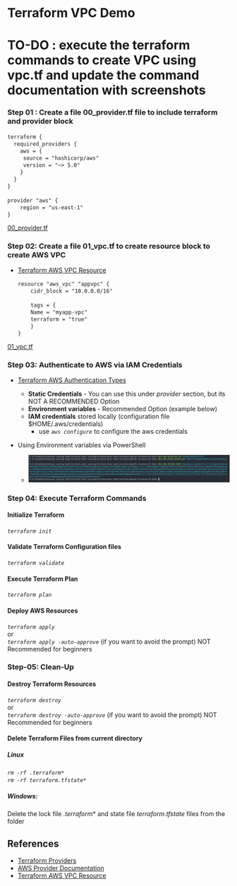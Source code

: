 # Terraform VPC Demo
# TO-DO : execute the terraform commands to create VPC using vpc.tf and update the command documentation with screenshots

### Step 01 : Create a file 00_provider.tf file to include terraform and provider block

```hcl
terraform {
  required_providers {
    aws = {
     source = "hashicorp/aws"
     version = "~> 5.0"
    }
  }
}

provider "aws" {
    region = "us-east-1"  
}
```
[00_provider.tf](00_provider.tf)

### Step 02: Create a file 01_vpc.tf to create resource block to create AWS VPC

- [Terraform AWS VPC Resource](https://registry.terraform.io/providers/hashicorp/aws/latest/docs/resources/vpc)

    ```hcl
    resource "aws_vpc" "appvpc" {
        cidr_block = "10.0.0.0/16"

        tags = {
        Name = "myapp-vpc"
        terraform = "true"
        }
    }
    ```

[01_vpc.tf](01_vpc.tf)

### Step 03: Authenticate to AWS via IAM Credentials

- [Terraform AWS Authentication Types](https://registry.terraform.io/providers/hashicorp/aws/latest/docs#authentication) 
    - **Static Credentials** - You can use this under *provider* section, but its NOT A RECOMMENDED Option
    - **Environment variables** - Recommended Option (example below)
    - **IAM credentials** stored locally (configuration file $HOME/.aws/credentials)
      - use *`aws configure`* to configure the aws credentials

- Using Environment variables via PowerShell
    - ![AWS Authentication via Environment variables](imgs/TFAwsAuth.png)

### Step 04: Execute Terraform Commands
  
  #### Initialize Terraform
  *`terraform init`*

  #### Validate Terraform Configuration files
  *`terraform validate`*

  #### Execute Terraform Plan
  *`terraform plan`*

  #### Deploy AWS Resources 
  *`terraform apply`*  
  or  
  *`terraform apply -auto-approve`* (if you want to avoid the prompt) NOT Recommended for beginners 

### Step-05: Clean-Up
  #### Destroy Terraform Resources
  *`terraform destroy`*  
  or  
  *`terraform destroy -auto-approve`* (if you want to avoid the prompt) NOT Recommended for beginners

  #### Delete Terraform Files from current directory

  ##### Linux
  *`rm -rf .terraform*`*  
  *`rm -rf terraform.tfstate*`*

  ##### Windows:
  Delete the lock file *.terraform** and state file *terraform.tfstate* files from the folder


## References
- [Terraform Providers](https://www.terraform.io/docs/configuration/providers.html)
- [AWS Provider Documentation](https://registry.terraform.io/providers/hashicorp/aws/latest/docs)
- [Terraform AWS VPC Resource](https://registry.terraform.io/providers/hashicorp/aws/latest/docs/resources/vpc)